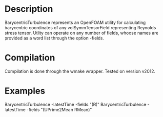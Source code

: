 # Description
BarycentricTurbulence represents an OpenFOAM utility for calculating barycentric coordinates of any volSymmTensorField representing Reynolds stress tensor. Utlity can
operate on any number of fields, whoose names are provided as a word list through the option -fields.
# Compilation
Compilation is done through the wmake wrapper. Tested on version v2012.
# Examples
BarycentricTurbulence -latestTime -fields "(R)"
BarycentricTurbulence -latestTime -fields "(UPrime2Mean RMean)"
